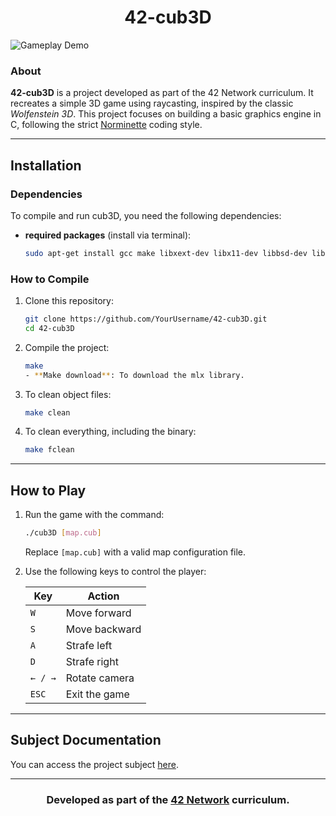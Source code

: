 <div align="center">
	<h1>42-cub3D</h1>
</div>

![Gameplay Demo](https://github.com/user-attachments/assets/6c0a9dda-04c4-4b79-89df-dab8e27967e3)

### About
**42-cub3D** is a project developed as part of the 42 Network curriculum. It recreates a simple 3D game using raycasting, inspired by the classic *Wolfenstein 3D*. This project focuses on building a basic graphics engine in C, following the strict [Norminette](https://github.com/42School/norminette) coding style.

---

## Installation

### Dependencies
To compile and run cub3D, you need the following dependencies:
- **required packages** (install via terminal):
    ```bash
    sudo apt-get install gcc make libxext-dev libx11-dev libbsd-dev libxrandr-dev libxi-dev libxinerama-dev
    ```

### How to Compile
1. Clone this repository:
    ```bash
    git clone https://github.com/YourUsername/42-cub3D.git
    cd 42-cub3D
    ```

2. Compile the project:
    ```bash
    make
    - **Make download**: To download the mlx library.
    ```

3. To clean object files:
    ```bash
    make clean
    ```

4. To clean everything, including the binary:
    ```bash
    make fclean
    ```

---

## How to Play

1. Run the game with the command:
    ```bash
    ./cub3D [map.cub]
    ```
    Replace `[map.cub]` with a valid map configuration file.

2. Use the following keys to control the player:

    | Key         | Action              |
    |-------------|---------------------|
    | `W`         | Move forward        |
    | `S`         | Move backward       |
    | `A`         | Strafe left         |
    | `D`         | Strafe right        |
    | `← / →`     | Rotate camera       |
    | `ESC`       | Exit the game       |

---

## Subject Documentation
You can access the project subject [here](https://dot99.github.io/42-cub3D/).

---

<div align="center">
	<h3>Developed as part of the <a href="https://www.42.fr/">42 Network</a> curriculum.</h3>
</div>
